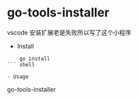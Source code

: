 # go-tools-installer
vscode 安装扩展老是失败所以写了这个小程序

- Install
```
    go install
``` shell

- Usage
```
go-tools-installer
``` shell
